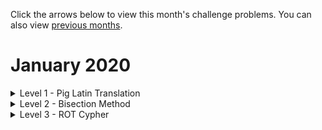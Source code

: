 Click the arrows below to view this month's challenge problems. You can also view [previous months](/previous).

# January 2020

<details>
  <summary>Level 1 - Pig Latin Translation</summary>

### Problem

Write a function which translates a sentence from English to Pig Latin.

A word beginning with a vowel e.g. 'apple' has '-way' appended, i.e. 'apple-way'.

A word beginning with a consonant e.g. 'banana' has the consonant moved to the end to form the suffix, i.e. 'anana-bay'

    >>> to_pig_latin('aberdeen python')
    'aberdeen-way ython-pay'

### Ideas for Enhancment

Ensure your function can handle capitalisation and punctuation.

    >>> to_pig_latin('Aberdeen Python is a fun event. We all love coding Python!')
    'Aberdeen-way ython-Pay is-way a-way un-fay event-way. e-Way all-way ove-lay oding-cay ython-Pay!'

Implement a translation from Pig Latin back to English.

    >>> from_pig_latin('Aberdeen-way ython-Pay is-way a-way un-fay event-way. e-Way all-way ove-lay oding-cay ython-Pay!')
    'Aberdeen Python is a fun event. We all love coding Python!'

Think about how to deal with ambiguity with the suffix 'way'. Should 'event-way' become 'event' or 'wevent'? Perhaps we need a dictionary?

</details>

<details>
  <summary>Level 2 - Bisection Method</summary>

### Problem

Write a function:

    def bisection(f, left, right, dp):
        ...

which returns the value of `x` (correct to `dp` decimal places) in the range `[left, right]` such that `f(x) = 0`.

You may assume that one of `f(left)` and `f(right)` is positive and the other is negative, and that `f` is a smooth continuous function (meaning the function crosses the x-axis at some point in the range `[left, right]`)

### Example usage

We want to find a value `x` (to `6` d.p.) in the range `[2.1, 2.3]` such that `x * e^(-x) - 0.25 = 0`.

    >>> import math
    >>> bisection(lambda x: x * math.exp(-x) - 0.25, 2.1, 2.3, 6)
    2.153292

The solution is 2.153292 (to 6 d.p.)

The same function has a solution in between 0 and 1; find this other solution to 8 decimal places.

### Hints

We start by considering values of `x` in the range `[left, right]`

In the example: `[left, right]` = `[2.1, 2.3]`

Now find the midpoint `mid`

In the example: `mid = 2.2`

If `f(mid) < 0 < f(right)` or `f(mid) > 0 > f(right)`, then the solution is in `[mid, right]`, we continue using the `[mid, right]`, splitting this range in half again.

If `f(left) < 0 < f(mid)` or `f(left) > 0 > f(mid)`, then the solution is in `[left, mid]`, we continue using the `[mid, right]`, splitting this range in half again.

We stop once the two end points of the range agree to dp decimal places, and return the value rounded to dp decimal places.

</details>

<details>
  <summary>Level 3 - ROT Cypher</summary>

### Problem

Write a program to encode plaintext using a rotation cypher. i.e. if the key is `5` then each character moves forward `5` places in the alphabet. (`A` -> `F`, and `Y` -> `D`) Drop all non-alphabetic characters.

Input example:

    >>> encrypt('Python Aberdeen!', 5)
    UDYMTSFGJWIJJS

Have your program split the output into chunks of a size you can choose (in the example below chunk size 4) to disguise the input further. If the length of the input is not a multiple of the chunk size, just pad out the end with randomly-chosen junk letter (here `XI` is just padding and has no meaning).

    >>> encrypt('Python Aberdeen!', 5, 4)
    UDYM TSFG JWIJ JSXI

Write a decrypt function which takes an encpyted string and key. Note that you will have lost formatting and the string will end with some junk characters, but this is okay.

    >>> encrypt('UDYM TSFG JWIJ JSXI', 5)
    PYTH ONAB ERDE ENSD

Test your decrpyption: [`CYPHER1.txt`](/2020-01/level3/CYPHER1.txt) was encoded with the key `4`, check that is decodes.

Try encrypting a large block or text, several paragraphs and saving it [in the GitHub](/2020-01/level3/) (give the file a unique name to avoid collisions).

### Ideas for Enhancment

[`CYPHER2.txt`](/2020-01/level3/CYPHER2.txt) was encoded with an unknown key.

Write a program to automatically detect and decrypt the key by explointing the fact that `E` is the most common letter in the English language. Have your program automatically crack the above file without a human having to guess and check keys.

If other users have added cyphertext to the GitHub, try cracking those.

</details>
